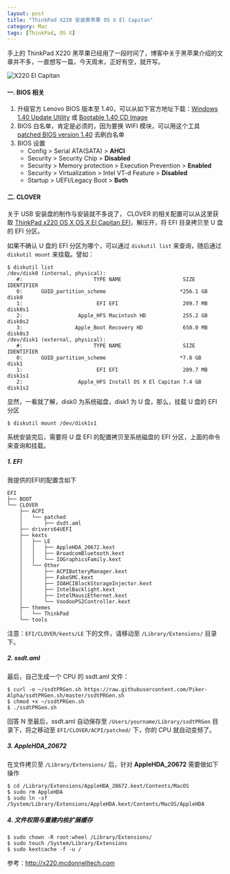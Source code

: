 ```yaml
---
layout: post
title: "ThinkPad X220 安装黑苹果 OS X El Capitan"
category: Mac
tags: [ThinkPad, OS X]
---
```


手上的 ThinkPad X220 黑苹果已经用了一段时间了，博客中关于黑苹果介绍的文章并不多，一直想写一篇，今天周末，正好有空，就开写。

![X220 El Capitan](http://cdn.09hd.com/images/2015/11/x220_El_Capitan.jpg)

<!-- more -->
#### 一. BIOS 相关

1. 升级官方 Lenovo BIOS 版本至 1.40，可以从如下官方地址下载：[Windows 1.40 Update Utility](http://support.lenovo.com/us/en/products/laptops-and-netbooks/thinkpad-x-series-laptops/thinkpad-x220/downloads/DS018805) 或 [Bootable 1.40 CD Image](http://support.lenovo.com/us/en/products/laptops-and-netbooks/thinkpad-x-series-laptops/thinkpad-x220/downloads/DS018807)
2. BIOS 白名单，肯定是必须的，因为要换 WIFI 模块，可以用这个工具 [patched BIOS version 1.40](http://pan.baidu.com/s/1eQ38Dbk) 去刷白名单
3. BIOS 设置
    - Config > Serial ATA(SATA) > **AHCI**
    - Security > Security Chip > **Disabled**
    - Security > Memory protection > Execution Prevention > **Enabled**
    - Security > Virtualization > Intel VT-d Feature > **Disabled**
    - Startup > UEFI/Legacy Boot > **Both**

#### 二. CLOVER

关于 USB 安装盘的制作与安装就不多说了， CLOVER 的相关配置可以从这里获取 [ThinkPad x220 OS X OS X El Capitan EFI](http://pan.baidu.com/s/1bn7c4j1)，解压开，将 EFI 目录拷贝至 U 盘的 EFI 分区。

如果不确认 U 盘的 EFI 分区为哪个，可以通过 `diskutil list` 来查询，随后通过 `diskutil mount` 来挂载。譬如：

```
$ diskutil list
/dev/disk0 (internal, physical):
   #:                       TYPE NAME                    SIZE       IDENTIFIER
   0:      GUID_partition_scheme                        *256.1 GB   disk0
   1:                        EFI EFI                     209.7 MB   disk0s1
   2:                  Apple_HFS Macintosh HD            255.2 GB   disk0s2
   3:                 Apple_Boot Recovery HD             650.0 MB   disk0s3
/dev/disk1 (external, physical):
   #:                       TYPE NAME                    SIZE       IDENTIFIER
   0:      GUID_partition_scheme                        *7.8 GB     disk1
   1:                        EFI EFI                     209.7 MB   disk1s1
   2:                  Apple_HFS Install OS X El Capitan 7.4 GB     disk1s2
```

显然，一看就了解，disk0 为系统磁盘，disk1 为 U 盘，那么，挂载 U 盘的 EFI 分区

```
$ diskutil mount /dev/disk1s1
```

系统安装完后，需要将 U 盘 EFI 的配置拷贝至系统磁盘的 EFI 分区，上面的命令来查询和挂载。

##### 1. EFI

我提供的EFI的配置含如下

```
EFI
├── BOOT
└── CLOVER
    ├── ACPI
    │   └── patched
    │       ├── dsdt.aml
    ├── drivers64UEFI
    ├── kexts
    │   ├── LE
    │   │   ├── AppleHDA_20672.kext
    │   │   ├── BroadcomBluetooth.kext
    │   │   └── IOGraphicsFamily.kext
    │   └── Other
    │       ├── ACPIBatteryManager.kext
    │       ├── FakeSMC.kext
    │       ├── IOAHCIBlockStorageInjector.kext
    │       ├── IntelBacklight.kext
    │       ├── IntelMausiEthernet.kext
    │       └── VoodooPS2Controller.kext
    ├── themes
    │   └── ThinkPad
    └── tools
```

注意：`EFI/CLOVER/kexts/LE` 下的文件，请移动至 `/Library/Extensions/` 目录下。

##### 2. ssdt.aml

最后，自己生成一个 CPU 的 ssdt.aml 文件：

```
$ curl -o ~/ssdtPRGen.sh https://raw.githubusercontent.com/Piker-Alpha/ssdtPRGen.sh/master/ssdtPRGen.sh
$ chmod +x ~/ssdtPRGen.sh
$ ./ssdtPRGen.sh
```

回答 N 至最后，ssdt.aml 自动保存至 `/Users/yourname/Library/ssdtPRGen` 目录下，将之移动至 `EFI/CLOVER/ACPI/patched/` 下，你的 CPU 就自动变频了。

##### 3. AppleHDA_20672

在文件拷贝至 `/Library/Extensions/` 后，针对 **AppleHDA_20672** 需要做如下操作

```
$ cd /Library/Extensions/AppleHDA_20672.kext/Contents/MacOS
$ sudo rm AppleHDA
$ sudo ln -sf /System/Library/Extensions/AppleHDA.kext/Contents/MacOS/AppleHDA
```

##### 4. 文件权限与重建内核扩展缓存

```
$ sudo chown -R root:wheel /Library/Extensions/
$ sudo touch /System/Library/Extensions
$ sudo kextcache -f -u /
```

参考：<http://x220.mcdonnelltech.com>
